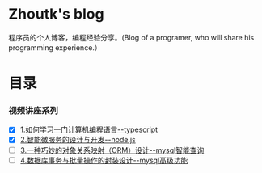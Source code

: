 # Zhoutk's blog
程序员的个人博客，编程经验分享。(Blog of a programer,  who will share his  programming experience.）

# 目录
### 视频讲座系列
- [x] [1.如何学习一门计算机编程语言--typescript](https://github.com/zhoutk/blog/blob/master/video/ts_base.md)
- [x] [2.智能微服务的设计与开发--node.js](https://github.com/zhoutk/blog/blob/master/video/ts_rest.md)
- [ ] [3.一种巧妙的对象关系映射（ORM）设计--mysql智能查询](https://github.com/zhoutk/blog//blob/master/mysql_query.md)
- [ ] [4.数据库事务与批量操作的封装设计--mysql高级功能](https://github.com/zhoutk/blog/blob/master/mysql_advance.md)
